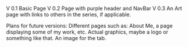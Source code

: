 V 0.1 Basic Page
V 0.2 Page with purple header and NavBar
V 0.3 An Art page with links to others in the series, if applicable.


Plans for future versions:
  Different pages such as: About Me, a page displaying some of my work, etc.
  Actual graphics, maybe a logo or something like that. An image for the tab.
